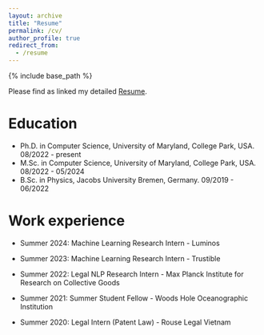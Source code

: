 ```yaml
---
layout: archive
title: "Resume"
permalink: /cv/
author_profile: true
redirect_from:
  - /resume
---
```


{% include base_path %}

Please find as linked my detailed [Resume](https://drive.google.com/drive/folders/1yYDJDFANZy4B9QGnmdLOm8yanC8_G-c7?usp=sharing).

Education
======
* Ph.D. in Computer Science, University of Maryland, College Park, USA. 08/2022 - present
* M.Sc. in Computer Science, University of Maryland, College Park, USA. 08/2022 - 05/2024 
* B.Sc. in Physics, Jacobs University Bremen, Germany. 09/2019 - 06/2022

Work experience
======
* Summer 2024: Machine Learning Research Intern - Luminos

* Summer 2023: Machine Learning Research Intern - Trustible

* Summer 2022: Legal NLP Research Intern - Max Planck Institute for Research on Collective Goods

* Summer 2021: Summer Student Fellow - Woods Hole Oceanographic Institution

* Summer 2020: Legal Intern (Patent Law) - Rouse Legal Vietnam


